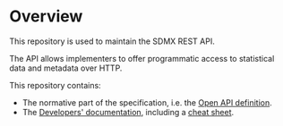 # Overview

This repository is used to maintain the SDMX REST API.

The API allows implementers to offer programmatic access to statistical data and metadata over HTTP.

This repository contains:

- The normative part of the specification, i.e. the [Open API definition](api/sdmx-rest.yaml).
- The [Developers' documentation](doc/index.md), including a [cheat sheet](doc/rest_cheat_sheet.pdf?raw=true).

